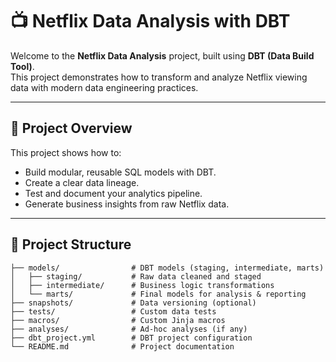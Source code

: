 # 📺 Netflix Data Analysis with DBT

Welcome to the **Netflix Data Analysis** project, built using **DBT (Data Build Tool)**.  
This project demonstrates how to transform and analyze Netflix viewing data with modern data engineering practices.

---

## 📌 Project Overview

This project shows how to:
- Build modular, reusable SQL models with DBT.
- Create a clear data lineage.
- Test and document your analytics pipeline.
- Generate business insights from raw Netflix data.

---

## 📂 Project Structure
```
├── models/                # DBT models (staging, intermediate, marts)
│   ├── staging/           # Raw data cleaned and staged
│   ├── intermediate/      # Business logic transformations
│   └── marts/             # Final models for analysis & reporting
├── snapshots/             # Data versioning (optional)
├── tests/                 # Custom data tests
├── macros/                # Custom Jinja macros
├── analyses/              # Ad-hoc analyses (if any)
├── dbt_project.yml        # DBT project configuration
└── README.md              # Project documentation
```